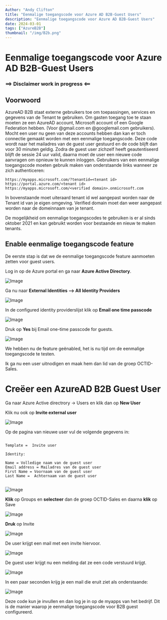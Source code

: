 ```yaml
---
Author: "Andy Clifton"
title: "Eenmalige toegangscode voor Azure AD B2B-Guest Users"
description: "Eenmalige toegangscode voor Azure AD B2B-Guest Users"
date: 2024-03-01
tags: ["AzureB2B"]
thumbnail: "/img/B2b.png"
---
```




# Eenmalige toegangscode voor Azure AD B2B-Guest Users

### ==> Disclaimer work in progress <==

## Voorwoord
AzureAD B2B staat externe gebruikers toe om toepassingen, services en gegevens van de Tenant te gebruiken.
Om gasten toegang toe te staan moeten ze een AzureAD account, Microsoft account of een Google Federation hebben. (Voor @gmail.com en @googlemail.com gebruikers).
Mocht een user nu geen van deze accounts hebben dan kan er toch connectie gemaakt worden met een eenmalige toegangscode.
Deze code wordt naar het mailadres van de guest user gestuurd en de code blijft dan voor 30 minuten geldig.
Zodra de guest user zichzelf heeft geautentiseerd blijft de sessie 24 uur valid, daarna moet de user een nieuwe code aanvragen om opnieuw te kunnen inloggen.
Gebruikers van een eenmalige toegangscode moeten gebruik maken van onderstaande links wanneer ze zich authenticeren:

````
https://myapps.microsoft.com/?tenantid=<tenant id> 
https://portal.azure.com/<tenant id>
https://myapps.microsoft.com/<verified domain>.onmicrosoft.com
````
In bovenstaande moet uiteraard tenant id wel aangepast worden naar de Tenant id van je eigen omgeving. Verified domain moet dan weer aangepast worden naar de domeinnaam van je tenant.
  
  
De mogelijkheid om eenmalige toegangscodes te gebruiken is er al sinds oktober 2021 en kan gebruikt worden voor bestaande en nieuw te maken tenants.
  


## Enable eenmalige toegangscode feature
  
De eerste stap is dat we de eenmalige toegangscode feature aanmoeten zetten voor guest users.

Log in op de Azure portal en ga naar **Azure Active Directory**.

![Image](/Images/OTP/AAD.png)

Ga nu naar **External Identities --> All Identity Providers**

![Image](/Images/OTP/externalidentities.png)
  
In de configured identity providerslijst klik op **Email one time passcode** 
  
![Image](/Images/OTP/passcode.png)

Druk op **Yes** bij Email one-time passcode for guests.
  
![Image](/Images/OTP/passcode2.PNG)
  
We hebben nu de feature geënabled, het is nu tijd om de eenmalige toegangscode te testen.

Ik ga nu een user uitnodigen en maak hem dan lid van de groep OCTID-Sales.
  
# Creëer een AzureAD B2B Guest User
  
 Ga naar Azure Active directrory -> Users en klik dan op **New User**
 
 Klik nu ook op **Invite external user**
  
![Image](/Images/OTP/newuser.png)    

Op de pagina van nieuwe user vul de volgende gegevens in:
  
~~~
  
Template =  Invite user
  
Identity:

Name = Volledige naam van de guest user
Email address = Mailadres van de guest user
First Name = Voornaam van de guest user
Last Name =  Achternaam van de guest user
  
~~~
  
![Image](/Images/OTP/newuser1.png) 
  
**Klik** op Groups en **selecteer** dan de groep OCTID-Sales en daarna **klik** op Save
  
![Image](/Images/OTP/newuser2.png) 
  
**Druk** op Invite 
  
![Image](/Images/OTP/invite.png) 
  
De user krijgt een mail met een invite hiervoor.
  
![Image](/Images/OTP/mail.png)
  
De guest user krijgt nu een melding dat ze een code verstuurd krijgt.
  
![Image](/Images/OTP/sendcode.png)
  
In een paar seconden krijg je een mail die eruit ziet als onderstaande:

![Image](/Images/OTP/mail1.png)
  
 
Deze code kun je invullen en dan log je in op de myapps van het bedrijf.
Dit is de manier waarop je eenmalige toegangscode voor B2B guest configureerd.  
